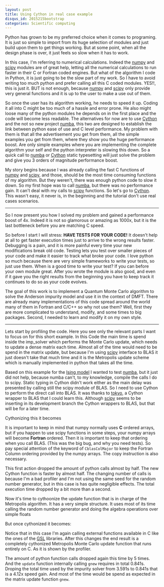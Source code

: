 ```yaml
---
layout: post
title: Using Cython in real case example
disqus_id: 2015215bootstrap
categories: Scientific computing
---
```


Python has grown to be my preferred choice when it comes to programing.
It is just so simple to import from its huge selection of modules and
just build upon them to get things working. But at some point, when all
the design phase is over, it just feels so slow when it has to work.

In this case, I'm referring to numerical calculations. Indeed the [numpy]
and [scipy] modules are of great help, letting all the numerical calculations
to run faster in their C or Fortran coded engines. But what of the
algorithm I code in Python, it is just going to be the slow part of
my work. So I have to avoid writing too much python and prefer calling
all this C coded modules. YES!!, this is just it. BUT is not enough, because
[numpy] and [scipy] only provide very general functions and it is up to
the user to make a use out of them.

So once the user has its algorithm working, he needs to speed it up. Coding
it all into C might be too much of a hassle and error prone. He also might
loose many of the python modules he depends on in the first place and the
code will become less readable. The alternatives for now are to use [Cython]
and the not so new project [numba], this two are designed to establish
the link between python ease of use and C level performance. My problem with
them is that all the advertisement you get from them, all the simple examples
you get from them, where they show you the huge performance boost. Are only
simple examples where you are implementing the complete algorithm your
self and the python interpreter is slowing this down. So a quick call
to [numba] or [Cython] static typesetting will just solve the problem
and give you 3 orders of magnitude performance boost.

My story begins because I was already calling the fast C functions
of [numpy] and [scipy], and those, should be the most time consuming
functions of my algorithm. But they weren't, there was enough python code
to slow it down. So my first hope was to call [numba], but there was no
performance gain. It can't deal with my calls to [scipy] functions. So
let's go to [Cython]. This wasn't easy, it never is, in the beginning and
the tutorial don't use real cases scenarios.

* * *

So I now present you how I solved my problem and gained a performance
boost of 4x. Indeed it is not so glamorous or amazing as 1000x, but
it is the last bottleneck before you are matching C speed.

So before I start I will stress: **HAVE TESTS FOR YOUR CODE!**
It doesn't help at all to get faster execution times just to arrive to
the wrong results faster. Debugging is a pain, and it is more painful
every time your new modifications break old code. Testing lets you test
over smaller pieces of your code and make it easier to track what broke
your code. I love python so much because there are very simple frameworks
to write your tests, so just use them. When is a good time to write your
test? If you can before your own module great. After you wrote the module
is also good, and even if it gave you the right results from the beginning
you have to keep track it continues to do so as your code evolves.

The goal of this work is to implement a Quantum Monte Carlo algorithm
to solve the Anderson impurity model and use it in the context of DMFT.
There are already many implementations of this code spread around the
world many of them in Fortran and C/C++ so why not use them? Well, first
they are more complicated to understand, modify, and some times to big
packages. Second, I needed to learn and modify it on my own style.

* * *

Lets start by profiling the code. Here you see only the relevant parts
I want to focus on for this short example. In this Code the main time
is spend inside the imp_solver which performs the Monte Carlo update,
which needs to update a dense matrix each time. Almost all of the time
would need to be spend in the matrix update, but because I'm using [scipy]
interface to BLAS it just doesn't take that much time and it is the Metropolis
update scheme which is manually implemented in python that takes all the time.

<script src="https://gist.github.com/Titan-C/b729e6f7fd34c7c7c0f0.js?file=Starting_Profile.txt"></script>

Based on this example for the [Ising model](http://matthewrocklin.com/blog/work/2015/02/28/Ising/)
I wanted to test [numba], but it just did not help, because numba can't, to my
knowledge, compile the calls I do to scipy. Static typing in Cython didn't
work either as the main delay was presented by calling still the scipy module
of BLAS. So I need to use Cython to perform the direct call into BLAS. It was
thanks to [tokyo](https://github.com/tokyo/tokyo), a Cython wrapper to BLAS
that I could learn this. Although [scipy] seems to be inserting in its
development branch the Cython wrappers to BLAS, but that will be for a later
time.

<script src="https://gist.github.com/Titan-C/b729e6f7fd34c7c7c0f0.js?file=pure_python_gnew.py"></script>

Cythonizing this it becomes
<script src="https://gist.github.com/Titan-C/b729e6f7fd34c7c7c0f0.js?file=cython_gnew.pyx"></script>
It is important to keep in mind that numpy normally uses **C** ordered arrays,
but if you happen to use scipy functions in some steps, your numpy arrays will
become **Fortran** ordered. Then it is important to keep that ordering when
you call BLAS. (This was the big bug, and why you need tests). So pay special
attention of the keyword of `CblasColMajor` to keep the Fortran Column ordering
provided by the numpy arrays. The copy instruction is also necessary.
<script src="https://gist.github.com/Titan-C/b729e6f7fd34c7c7c0f0.js?file=cy_gnew_profile.txt"></script>

This first action dropped the amount of python calls almost by half. The new
Cython function is faster by almost half. The changing number of calls is
because I'm a bad profiler and I'm not using the same seed for the random
number generator, but in this case is has quite negligible effects. The total
execution time dropped by a bit more than a second.

Now it's time to cythoonize the update function that is in charge of the Metropolis
algorithm. It has a very simple structure. It uses most of its time calling
the random number generator and doing the algebra operations over simple floats
<script src="https://gist.github.com/Titan-C/b729e6f7fd34c7c7c0f0.js?file=pure_python_update.py"></script>

But once cythonized it becomes:
<script src="https://gist.github.com/Titan-C/b729e6f7fd34c7c7c0f0.js?file=cython_update.pyx"></script>
Notice that in this case I'm again calling external functions available in C
like the ones of the [GSL] libraries. After this changes the end result
is a completely cythonized Metropolis Monte Carlo update function that
runs entirely on C. As it is shown by the profiler.
<script src="https://gist.github.com/Titan-C/b729e6f7fd34c7c7c0f0.js?file=cy_update_profile.txt"></script>
The amount of python function calls dropped again this time by 5 times. And the
`update` function internally calling `gnew` requires in total 0.841s. Droping
the total time used by the impurity solver from 3.591s to 0.841s that is
a 4.12x speed gain. And most of the time would be spend as expected in the
matrix update function `gnew`.


[numpy]: http://www.numpy.org
[scipy]: http://www.scipy.org
[cython]: http://www.cython.org
[numba]: http://numba.pydata.org
[GSL]: http://www.gnu.org/software/gsl/

